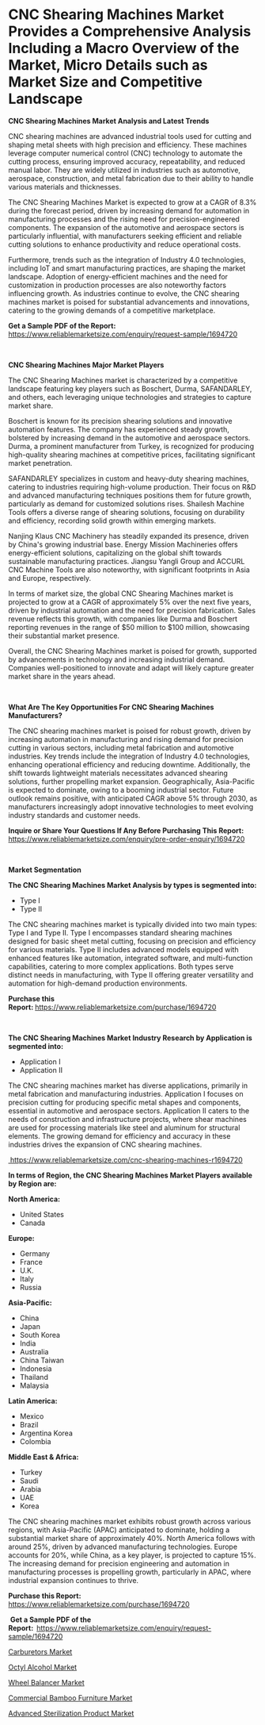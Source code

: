 <p><h1>CNC Shearing Machines Market Provides a Comprehensive Analysis Including a Macro Overview of the Market, Micro Details such as Market Size and Competitive Landscape</h1></p><p><strong>CNC Shearing Machines Market Analysis and Latest Trends</strong></p>
<p><p>CNC shearing machines are advanced industrial tools used for cutting and shaping metal sheets with high precision and efficiency. These machines leverage computer numerical control (CNC) technology to automate the cutting process, ensuring improved accuracy, repeatability, and reduced manual labor. They are widely utilized in industries such as automotive, aerospace, construction, and metal fabrication due to their ability to handle various materials and thicknesses.</p><p>The CNC Shearing Machines Market is expected to grow at a CAGR of 8.3% during the forecast period, driven by increasing demand for automation in manufacturing processes and the rising need for precision-engineered components. The expansion of the automotive and aerospace sectors is particularly influential, with manufacturers seeking efficient and reliable cutting solutions to enhance productivity and reduce operational costs. </p><p>Furthermore, trends such as the integration of Industry 4.0 technologies, including IoT and smart manufacturing practices, are shaping the market landscape. Adoption of energy-efficient machines and the need for customization in production processes are also noteworthy factors influencing growth. As industries continue to evolve, the CNC shearing machines market is poised for substantial advancements and innovations, catering to the growing demands of a competitive marketplace.</p></p>
<p><strong>Get a Sample PDF of the Report:&nbsp;</strong> <a href="https://www.reliablemarketsize.com/enquiry/request-sample/1694720?utm_campaign=1140&utm_medium=2&utm_source=Github&utm_content=ia&utm_term=18112024&utm_id=cnc-shearing-machines">https://www.reliablemarketsize.com/enquiry/request-sample/1694720</a></p>
<p>&nbsp;</p>
<p><strong>CNC Shearing Machines Major Market Players</strong></p>
<p><p>The CNC Shearing Machines market is characterized by a competitive landscape featuring key players such as Boschert, Durma, SAFANDARLEY, and others, each leveraging unique technologies and strategies to capture market share. </p><p>Boschert is known for its precision shearing solutions and innovative automation features. The company has experienced steady growth, bolstered by increasing demand in the automotive and aerospace sectors. Durma, a prominent manufacturer from Turkey, is recognized for producing high-quality shearing machines at competitive prices, facilitating significant market penetration.</p><p>SAFANDARLEY specializes in custom and heavy-duty shearing machines, catering to industries requiring high-volume production. Their focus on R&D and advanced manufacturing techniques positions them for future growth, particularly as demand for customized solutions rises. Shailesh Machine Tools offers a diverse range of shearing solutions, focusing on durability and efficiency, recording solid growth within emerging markets.</p><p>Nanjing Klaus CNC Machinery has steadily expanded its presence, driven by China's growing industrial base. Energy Mission Machineries offers energy-efficient solutions, capitalizing on the global shift towards sustainable manufacturing practices. Jiangsu Yangli Group and ACCURL CNC Machine Tools are also noteworthy, with significant footprints in Asia and Europe, respectively.</p><p>In terms of market size, the global CNC Shearing Machines market is projected to grow at a CAGR of approximately 5% over the next five years, driven by industrial automation and the need for precision fabrication. Sales revenue reflects this growth, with companies like Durma and Boschert reporting revenues in the range of $50 million to $100 million, showcasing their substantial market presence.</p><p>Overall, the CNC Shearing Machines market is poised for growth, supported by advancements in technology and increasing industrial demand. Companies well-positioned to innovate and adapt will likely capture greater market share in the years ahead.</p></p>
<p>&nbsp;</p>
<p><strong>What Are The Key Opportunities For CNC Shearing Machines Manufacturers?</strong></p>
<p><p>The CNC shearing machines market is poised for robust growth, driven by increasing automation in manufacturing and rising demand for precision cutting in various sectors, including metal fabrication and automotive industries. Key trends include the integration of Industry 4.0 technologies, enhancing operational efficiency and reducing downtime. Additionally, the shift towards lightweight materials necessitates advanced shearing solutions, further propelling market expansion. Geographically, Asia-Pacific is expected to dominate, owing to a booming industrial sector. Future outlook remains positive, with anticipated CAGR above 5% through 2030, as manufacturers increasingly adopt innovative technologies to meet evolving industry standards and customer needs.</p></p>
<p><strong>Inquire or Share Your Questions If Any Before Purchasing This Report:</strong> <a href="https://www.reliablemarketsize.com/enquiry/pre-order-enquiry/1694720?utm_campaign=1140&utm_medium=2&utm_source=Github&utm_content=ia&utm_term=18112024&utm_id=cnc-shearing-machines">https://www.reliablemarketsize.com/enquiry/pre-order-enquiry/1694720</a></p>
<p>&nbsp;</p>
<p><strong>Market Segmentation</strong></p>
<p><strong>The CNC Shearing Machines Market Analysis by types is segmented into:</strong></p>
<p><ul><li>Type I</li><li>Type II</li></ul></p>
<p><p>The CNC shearing machines market is typically divided into two main types: Type I and Type II. Type I encompasses standard shearing machines designed for basic sheet metal cutting, focusing on precision and efficiency for various materials. Type II includes advanced models equipped with enhanced features like automation, integrated software, and multi-function capabilities, catering to more complex applications. Both types serve distinct needs in manufacturing, with Type II offering greater versatility and automation for high-demand production environments.</p></p>
<p><strong>Purchase this Report:&nbsp;</strong><a href="https://www.reliablemarketsize.com/purchase/1694720?utm_campaign=1140&utm_medium=2&utm_source=Github&utm_content=ia&utm_term=18112024&utm_id=cnc-shearing-machines">https://www.reliablemarketsize.com/purchase/1694720</a></p>
<p>&nbsp;</p>
<p><strong>The CNC Shearing Machines Market Industry Research by Application is segmented into:</strong></p>
<p><ul><li>Application I</li><li>Application II</li></ul></p>
<p><p>The CNC shearing machines market has diverse applications, primarily in metal fabrication and manufacturing industries. Application I focuses on precision cutting for producing specific metal shapes and components, essential in automotive and aerospace sectors. Application II caters to the needs of construction and infrastructure projects, where shear machines are used for processing materials like steel and aluminum for structural elements. The growing demand for efficiency and accuracy in these industries drives the expansion of CNC shearing machines.</p></p>
<p><a href="https://www.reliablemarketsize.com/cnc-shearing-machines-r1694720?utm_campaign=1140&utm_medium=2&utm_source=Github&utm_content=ia&utm_term=18112024&utm_id=cnc-shearing-machines">&nbsp;https://www.reliablemarketsize.com/cnc-shearing-machines-r1694720</a></p>
<p><strong>In terms of Region, the CNC Shearing Machines Market Players available by Region are:</strong></p>
<p>
    <p> <strong> North America: </strong>
        <ul>
            <li>United States</li>
            <li>Canada</li>
        </ul>
        </p> 
    <p> <strong> Europe: </strong>
        <ul>
            <li>Germany</li>
            <li>France</li>
            <li>U.K.</li>
            <li>Italy</li>
            <li>Russia</li>
        </ul>
        </p> 
    <p> <strong> Asia-Pacific: </strong>
        <ul>
            <li>China</li>
            <li>Japan</li>
            <li>South Korea</li>
            <li>India</li>
            <li>Australia</li>
            <li>China Taiwan</li>
            <li>Indonesia</li>
            <li>Thailand</li>
            <li>Malaysia</li>
        </ul>
        </p> 
    <p> <strong> Latin America: </strong>
        <ul>
            <li>Mexico</li>
            <li>Brazil</li>
            <li>Argentina Korea</li>
            <li>Colombia</li>
        </ul>
        </p> 
    <p> <strong> Middle East & Africa: </strong>
        <ul>
            <li>Turkey</li>
            <li>Saudi</li>
            <li>Arabia</li>
            <li>UAE</li>
            <li>Korea</li>
        </ul>
    </p>
    </p>
<p><p>The CNC shearing machines market exhibits robust growth across various regions, with Asia-Pacific (APAC) anticipated to dominate, holding a substantial market share of approximately 40%. North America follows with around 25%, driven by advanced manufacturing technologies. Europe accounts for 20%, while China, as a key player, is projected to capture 15%. The increasing demand for precision engineering and automation in manufacturing processes is propelling growth, particularly in APAC, where industrial expansion continues to thrive.</p></p>
<p><strong>Purchase this Report: </strong><a href="https://www.reliablemarketsize.com/purchase/1694720?utm_campaign=1140&utm_medium=2&utm_source=Github&utm_content=ia&utm_term=18112024&utm_id=cnc-shearing-machines">https://www.reliablemarketsize.com/purchase/1694720</a></p>
<p>&nbsp;<strong>Get a Sample PDF of the Report:&nbsp;&nbsp;</strong><a href="https://www.reliablemarketsize.com/enquiry/request-sample/1694720?utm_campaign=1140&utm_medium=2&utm_source=Github&utm_content=ia&utm_term=18112024&utm_id=cnc-shearing-machines">https://www.reliablemarketsize.com/enquiry/request-sample/1694720</a></p>
<p><strong></strong></p>
<p><p><a href="https://www.linkedin.com/pulse/carburetors-market-drivers-challenges-forecast-2024-2031-resampling-gyvdc?utm_campaign=1140&utm_medium=2&utm_source=Github&utm_content=ia&utm_term=18112024&utm_id=cnc-shearing-machines">Carburetors Market</a></p><p><a href="https://www.linkedin.com/pulse/octyl-alcohol-market-segmentation-geographical-regions-forcast-3wkec?utm_campaign=1140&utm_medium=2&utm_source=Github&utm_content=ia&utm_term=18112024&utm_id=cnc-shearing-machines">Octyl Alcohol Market</a></p><p><a href="https://www.linkedin.com/pulse/wheel-balancer-market-research-report-2024-2031-resampling-gj0rc?utm_campaign=1140&utm_medium=2&utm_source=Github&utm_content=ia&utm_term=18112024&utm_id=cnc-shearing-machines">Wheel Balancer Market</a></p><p><a href="https://issuu.com/reportprime-2/docs/commercial-bamboo-furniture-market-_741b22c838a926?utm_campaign=1140&utm_medium=2&utm_source=Github&utm_content=ia&utm_term=18112024&utm_id=cnc-shearing-machines">Commercial Bamboo Furniture Market</a></p><p><a href="https://issuu.com/reportprime-2/docs/advanced-sterilization-product-mark_c2f6f63e8243b9?utm_campaign=1140&utm_medium=2&utm_source=Github&utm_content=ia&utm_term=18112024&utm_id=cnc-shearing-machines">Advanced Sterilization Product Market</a></p></p>